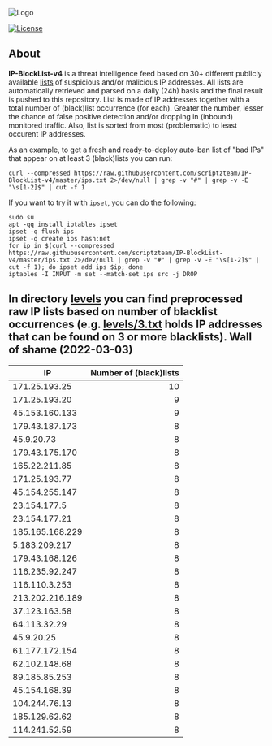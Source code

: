 ![Logo](https://i.imgur.com/PyKLAe7.png)

[![License](https://img.shields.io/badge/license-The_Unlicense-red.svg)](https://unlicense.org/)

About
----

**IP-BlockList-v4** is a threat intelligence feed based on 30+ different publicly available [lists](https://github.com/stamparm/maltrail) of suspicious and/or malicious IP addresses. All lists are automatically retrieved and parsed on a daily (24h) basis and the final result is pushed to this repository. List is made of IP addresses together with a total number of (black)list occurrence (for each). Greater the number, lesser the chance of false positive detection and/or dropping in (inbound) monitored traffic. Also, list is sorted from most (problematic) to least occurent IP addresses.

As an example, to get a fresh and ready-to-deploy auto-ban list of "bad IPs" that appear on at least 3 (black)lists you can run:

```
curl --compressed https://raw.githubusercontent.com/scriptzteam/IP-BlockList-v4/master/ips.txt 2>/dev/null | grep -v "#" | grep -v -E "\s[1-2]$" | cut -f 1
```

If you want to try it with `ipset`, you can do the following:

```
sudo su
apt -qq install iptables ipset
ipset -q flush ips
ipset -q create ips hash:net
for ip in $(curl --compressed https://raw.githubusercontent.com/scriptzteam/IP-BlockList-v4/master/ips.txt 2>/dev/null | grep -v "#" | grep -v -E "\s[1-2]$" | cut -f 1); do ipset add ips $ip; done
iptables -I INPUT -m set --match-set ips src -j DROP
```

In directory [levels](levels) you can find preprocessed raw IP lists based on number of blacklist occurrences (e.g. [levels/3.txt](levels/3.txt) holds IP addresses that can be found on 3 or more blacklists).
Wall of shame (2022-03-03)
----

|IP|Number of (black)lists|
|---|--:|
171.25.193.25|10
171.25.193.20|9
45.153.160.133|9
179.43.187.173|8
45.9.20.73|8
179.43.175.170|8
165.22.211.85|8
171.25.193.77|8
45.154.255.147|8
23.154.177.5|8
23.154.177.21|8
185.165.168.229|8
5.183.209.217|8
179.43.168.126|8
116.235.92.247|8
116.110.3.253|8
213.202.216.189|8
37.123.163.58|8
64.113.32.29|8
45.9.20.25|8
61.177.172.154|8
62.102.148.68|8
89.185.85.253|8
45.154.168.39|8
104.244.76.13|8
185.129.62.62|8
114.241.52.59|8
